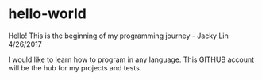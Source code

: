 # hello-world
Hello! This is the beginning of my programming journey - Jacky Lin 4/26/2017

I would like to learn how to program in any language. This GITHUB account will be the hub for my projects and tests.
